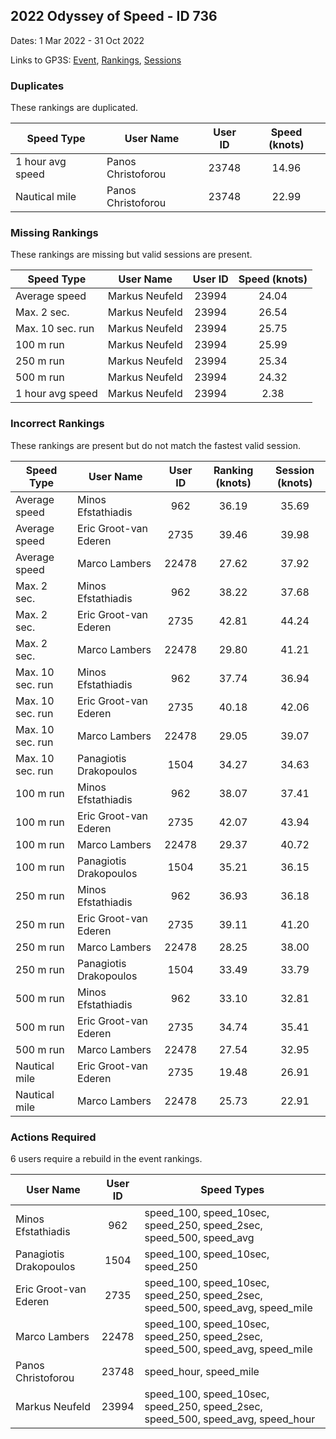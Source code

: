 ## 2022 Odyssey of Speed - ID 736

Dates: 1 Mar 2022 - 31 Oct 2022

Links to GP3S: [Event](https://www.gps-speedsurfing.com/default.aspx?mnu=event&val=736), [Rankings](https://www.gps-speedsurfing.com/default.aspx?mnu=eventranking&val=736), [Sessions](https://www.gps-speedsurfing.com/default.aspx?mnu=eventsessions&val=736)

### Duplicates

These rankings are duplicated.

| Speed Type | User Name | User ID | Speed (knots) |
| ---------- | --------- | :-----: | :-----------: |
| 1 hour avg speed | Panos Christoforou | 23748 | 14.96 |
| Nautical mile | Panos Christoforou | 23748 | 22.99 |

### Missing Rankings

These rankings are missing but valid sessions are present.

| Speed Type | User Name | User ID | Speed (knots) |
| ---------- | --------- | :-----: | :-----------: |
| Average speed | Markus Neufeld | 23994 | 24.04 |
| Max. 2 sec. | Markus Neufeld | 23994 | 26.54 |
| Max. 10 sec. run | Markus Neufeld | 23994 | 25.75 |
| 100 m run | Markus Neufeld | 23994 | 25.99 |
| 250 m run | Markus Neufeld | 23994 | 25.34 |
| 500 m run | Markus Neufeld | 23994 | 24.32 |
| 1 hour avg speed | Markus Neufeld | 23994 | 2.38 |

### Incorrect Rankings

These rankings are present but do not match the fastest valid session.

| Speed Type | User Name | User ID | Ranking (knots) | Session (knots) |
| ---------- | --------- | :-----: | :-------------: | :-------------: |
| Average speed | Minos Efstathiadis | 962 | 36.19 | 35.69 |
| Average speed | Eric Groot-van Ederen | 2735 | 39.46 | 39.98 |
| Average speed | Marco Lambers | 22478 | 27.62 | 37.92 |
| Max. 2 sec. | Minos Efstathiadis | 962 | 38.22 | 37.68 |
| Max. 2 sec. | Eric Groot-van Ederen | 2735 | 42.81 | 44.24 |
| Max. 2 sec. | Marco Lambers | 22478 | 29.80 | 41.21 |
| Max. 10 sec. run | Minos Efstathiadis | 962 | 37.74 | 36.94 |
| Max. 10 sec. run | Eric Groot-van Ederen | 2735 | 40.18 | 42.06 |
| Max. 10 sec. run | Marco Lambers | 22478 | 29.05 | 39.07 |
| Max. 10 sec. run | Panagiotis Drakopoulos | 1504 | 34.27 | 34.63 |
| 100 m run | Minos Efstathiadis | 962 | 38.07 | 37.41 |
| 100 m run | Eric Groot-van Ederen | 2735 | 42.07 | 43.94 |
| 100 m run | Marco Lambers | 22478 | 29.37 | 40.72 |
| 100 m run | Panagiotis Drakopoulos | 1504 | 35.21 | 36.15 |
| 250 m run | Minos Efstathiadis | 962 | 36.93 | 36.18 |
| 250 m run | Eric Groot-van Ederen | 2735 | 39.11 | 41.20 |
| 250 m run | Marco Lambers | 22478 | 28.25 | 38.00 |
| 250 m run | Panagiotis Drakopoulos | 1504 | 33.49 | 33.79 |
| 500 m run | Minos Efstathiadis | 962 | 33.10 | 32.81 |
| 500 m run | Eric Groot-van Ederen | 2735 | 34.74 | 35.41 |
| 500 m run | Marco Lambers | 22478 | 27.54 | 32.95 |
| Nautical mile | Eric Groot-van Ederen | 2735 | 19.48 | 26.91 |
| Nautical mile | Marco Lambers | 22478 | 25.73 | 22.91 |

### Actions Required

6 users require a rebuild in the event rankings.

| User Name | User ID | Speed Types |
| --------- | :-----: | ----------- |
| Minos Efstathiadis | 962 | speed_100, speed_10sec, speed_250, speed_2sec, speed_500, speed_avg |
| Panagiotis Drakopoulos | 1504 | speed_100, speed_10sec, speed_250 |
| Eric Groot-van Ederen | 2735 | speed_100, speed_10sec, speed_250, speed_2sec, speed_500, speed_avg, speed_mile |
| Marco Lambers | 22478 | speed_100, speed_10sec, speed_250, speed_2sec, speed_500, speed_avg, speed_mile |
| Panos Christoforou | 23748 | speed_hour, speed_mile |
| Markus Neufeld | 23994 | speed_100, speed_10sec, speed_250, speed_2sec, speed_500, speed_avg, speed_hour |
